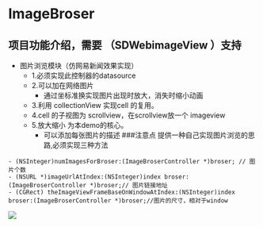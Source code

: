 ImageBroser  
====
 
项目功能介绍，需要 （SDWebimageView ）支持
--------
* 图片浏览模块（仿网易新闻效果实现）
  * 1.必须实现此控制器的datasource
  * 2.可以加在网络图片
    * 通过坐标准换实现图片出现时放大，消失时缩小动画
  * 3.利用 collectionView 实现cell 的复用。
  * 4.cell 的子视图为 scrollview，在scrollview放一个 imageview
  * 5.放大缩小 为本demo的核心。
	* 可以添加每张图片的描述
###注意点
提供一种自己实现图片浏览的思路,必须实现三种方法
```objc 
- (NSInteger)numImagesForBroser:(ImageBroserController *)broser; // 图片个数
- (NSURL *)imageUrlAtIndex:(NSInteger)index broser:(ImageBroserController *)broser;// 图片链接地址
- (CGRect) theImageViewFrameBaseOnWindowAtIndex:(NSInteger)index broser:(ImageBroserController *)broser;//图片的尺寸，相对于window
```
![](https://github.com/zhudamao/ImageBroser/blob/master/sample.gif)  
